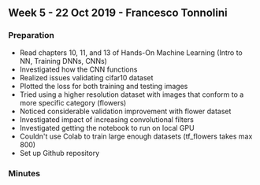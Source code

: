 ## Week 5 - 22 Oct 2019 - Francesco Tonnolini

### Preparation
* Read chapters 10, 11, and 13 of Hands-On Machine Learning (Intro to NN, Training DNNs, CNNs)
* Investigated how the CNN functions
* Realized issues validating cifar10 dataset
* Plotted the loss for both training and testing images 
* Tried using a higher resolution dataset with images that conform to a more specific category (flowers)
* Noticed considerable validation improvement with flower dataset
* Investigated impact of increasing convolutional filters
* Investigated getting the notebook to run on local GPU
* Couldn't use Colab to train large enough datasets (tf_flowers takes max 800)
* Set up Github repository

### Minutes
